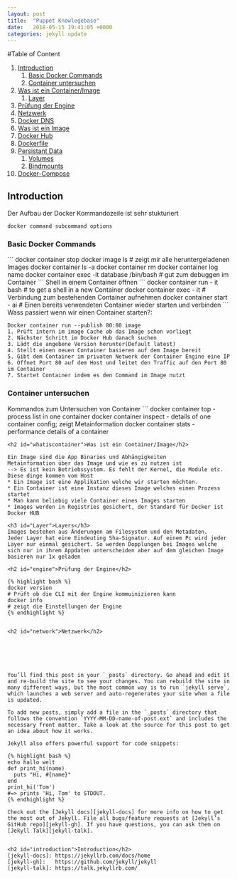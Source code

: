 ```yaml
---
layout: post
title:  "Puppet Knowlegebase"
date:   2018-05-15 19:41:05 +0000
categories: jekyll update
---
```


#Table of Content
1.  [Introduction](#introduction)
    1. [Basic Docker Commands](#basiccommands)
    2. [Container untersuchen](#inspect)
2.  [Was ist ein Container/Image](#whatiscontainer)
    1. [Layer](#layer)
3.  [Prüfung der Engine](#engine)
4.  [Netzwerk](#network)
5.  [Docker DNS](#dns)
6.  [Was ist ein Image](#image)
7.  [Docker Hub](#dockerhub)
8.  [Dockerfile](#dockerfile)
9.  [Persistant Data](#persistant_data)
    1. [Volumes](#volumes)
    2. [Bindmounts](#bindmounts)
10. [Docker-Compose](#docker-compose)

<h2 id="introduction">Introduction</h2>
Der Aufbau der Docker Kommandozeile ist sehr stukturiert 

`docker command subcommand options`


<h3 id="basiccommands">Basic Docker Commands</h3>
```
docker container stop
docker image ls                              # zeigt mir alle heruntergeladenen Images
docker container ls -a
docker container rm
docker container log name
docker container exec -it database /bin/bash # gut zum debuggen im Container
```
Shell in einem Container öffnen
```
docker container run   - it <container> bash # to get a shell in a new Container
docker container exec  - it <container>      # Verbindung zum bestehenden Container aufnehmen
docker container start - ai <container>      # Einen bereits verwendeten Container wieder starten und verbinden
```
Wass passiert wenn wir einen Container starten?:

```
Docker container run --publish 80:80 image
1. Prüft intern im image Cache ob das Image schon vorliegt
2. Nächster Schritt im Docker Hub danach suchen
3. Lädt die angebene Version herunter(Default latest)
4. Stellt einen neuen Container basieren auf dem Image bereit
5. Gibt dem Container im privaten Netwerk der Container Engine eine IP
6. Öffnet Port 80 auf dem Host und leitet den Traffic auf den Port 80 im Container 
7. Startet Container indem es den Command im Image nutzt
```

<h3 id="inspect">Container untersuchen</h3>
Kommandos zum Untersuchen von Container
```
docker container top     - process list in one container
docker container inspect - details of one container config; zeigt Metainformation
docker container stats   - performance details of a container

```
<h2 id="whatiscontainer">Was ist ein Container/Image</h2>

Ein Image sind die App Binaries und Abhängigkeiten
Metainformation über das Image und wie es zu nutzen ist
--> Es ist kein Betriebssystem. Es fehlt der Kernel, die Module etc. Diese dinge kommen vom Host
* Ein Image ist eine Applikation welche wir starten möchten.
* Ein Container ist eine Instanz dieses Image welches einen Prozess startet
* Man kann beliebig viele Container eines Images starten
* Images werden in Registries gesichert, der Standard für Docker ist Docker HUB

<h3 id="Layer">Layers</h3>
Images bestehen aus Änderungen am Filesystem und den Metadaten.
Jeder Layer hat eine Eindeuting Sha-Signatur. Auf einem Pc wird jeder Layer nur einmal gesichert. So werden Dopplungen bei Images welche sich nur in ihrem Appdaten unterscheiden aber auf dem gleichen Image basieren nur 1x geladen

<h2 id="engine">Prüfung der Engine</h2>

{% highlight bash %}
docker version
# Prüft ob die CLI mit der Engine kommuinizieren kann
docker info
# zeigt die Einstellungen der Engine
{% endhighlight %}


<h2 id="network">Netzwerk</h2>






You’ll find this post in your `_posts` directory. Go ahead and edit it and re-build the site to see your changes. You can rebuild the site in many different ways, but the most common way is to run `jekyll serve`, which launches a web server and auto-regenerates your site when a file is updated.

To add new posts, simply add a file in the `_posts` directory that follows the convention `YYYY-MM-DD-name-of-post.ext` and includes the necessary front matter. Take a look at the source for this post to get an idea about how it works.

Jekyll also offers powerful support for code snippets:

{% highlight bash %}
echo hallo welt
def print_hi(name)
  puts "Hi, #{name}"
end
print_hi('Tom')
#=> prints 'Hi, Tom' to STDOUT.
{% endhighlight %}

Check out the [Jekyll docs][jekyll-docs] for more info on how to get the most out of Jekyll. File all bugs/feature requests at [Jekyll’s GitHub repo][jekyll-gh]. If you have questions, you can ask them on [Jekyll Talk][jekyll-talk].


<h2 id="introduction">Introduction</h2>
[jekyll-docs]: https://jekyllrb.com/docs/home
[jekyll-gh]:   https://github.com/jekyll/jekyll
[jekyll-talk]: https://talk.jekyllrb.com/

